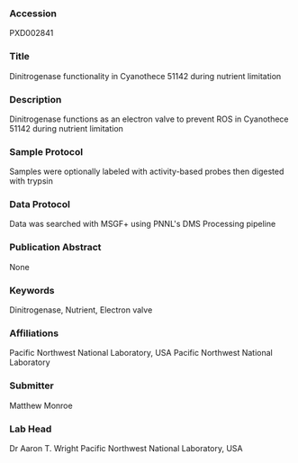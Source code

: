 ### Accession
PXD002841

### Title
Dinitrogenase functionality in Cyanothece 51142 during nutrient limitation

### Description
Dinitrogenase functions as an electron valve to prevent ROS in Cyanothece 51142 during nutrient limitation

### Sample Protocol
Samples were optionally labeled with activity-based probes then digested with trypsin

### Data Protocol
Data was searched with MSGF+ using PNNL's DMS Processing pipeline

### Publication Abstract
None

### Keywords
Dinitrogenase, Nutrient, Electron valve

### Affiliations
Pacific Northwest National Laboratory, USA
Pacific Northwest National Laboratory

### Submitter
Matthew Monroe

### Lab Head
Dr Aaron T. Wright
Pacific Northwest National Laboratory, USA


